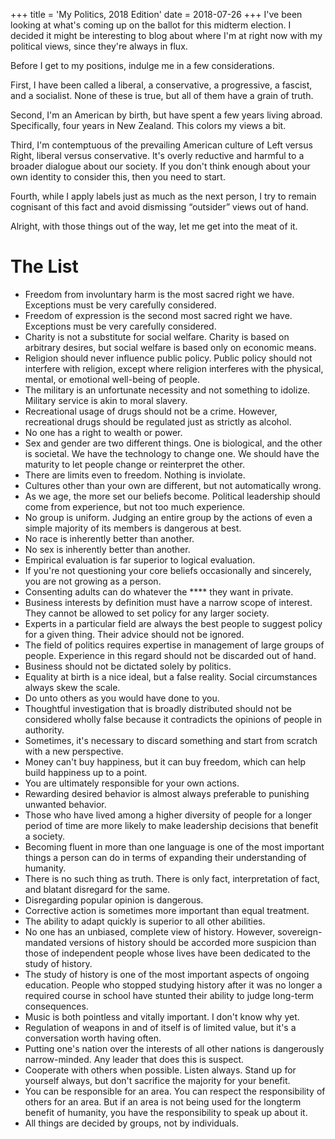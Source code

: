 +++
title = 'My Politics, 2018 Edition'
date = 2018-07-26
+++
I've been looking at what's coming up on the ballot for this midterm election. I decided it might be interesting to blog about where I'm at right now with my political views, since they're always in flux.

Before I get to my positions, indulge me in a few considerations.

First, I have been called a liberal, a conservative, a progressive, a fascist, and a socialist. None of these is true, but all of them have a grain of truth.

Second, I'm an American by birth, but have spent a few years living abroad. Specifically, four years in New Zealand. This colors my views a bit.

Third, I'm contemptuous of the prevailing American culture of Left versus Right, liberal versus conservative. It's overly reductive and harmful to a broader dialogue about our society. If you don't think enough about your own identity to consider this, then you need to start.

Fourth, while I apply labels just as much as the next person, I try to remain cognisant of this fact and avoid dismissing “outsider” views out of hand.

Alright, with those things out of the way, let me get into the meat of it.

# The List

- Freedom from involuntary harm is the most sacred right we have. Exceptions must be very carefully considered.
- Freedom of expression is the second most sacred right we have. Exceptions must be very carefully considered.
- Charity is not a substitute for social welfare. Charity is based on arbitrary desires, but social welfare is based only on economic means.
- Religion should never influence public policy. Public policy should not interfere with religion, except where religion interferes with the physical, mental, or emotional well-being of people.
- The military is an unfortunate necessity and not something to idolize. Military service is akin to moral slavery.
- Recreational usage of drugs should not be a crime. However, recreational drugs should be regulated just as strictly as alcohol.
- No one has a right to wealth or power.
- Sex and gender are two different things. One is biological, and the other is societal. We have the technology to change one. We should have the maturity to let people change or reinterpret the other.
- There are limits even to freedom. Nothing is inviolate.
- Cultures other than your own are different, but not automatically wrong.
- As we age, the more set our beliefs become. Political leadership should come from experience, but not too much experience.
- No group is uniform. Judging an entire group by the actions of even a simple majority of its members is dangerous at best.
- No race is inherently better than another.
- No sex is inherently better than another.
- Empirical evaluation is far superior to logical evaluation.
- If you're not questioning your core beliefs occasionally and sincerely, you are not growing as a person.
- Consenting adults can do whatever the **** they want in private.
- Business interests by definition must have a narrow scope of interest. They cannot be allowed to set policy for any larger society.
- Experts in a particular field are always the best people to suggest policy for a given thing. Their advice should not be ignored.
- The field of politics requires expertise in management of large groups of people. Experience in this regard should not be discarded out of hand.
- Business should not be dictated solely by politics.
- Equality at birth is a nice ideal, but a false reality. Social circumstances always skew the scale.
- Do unto others as you would have done to you.
- Thoughtful investigation that is broadly distributed should not be considered wholly false because it contradicts the opinions of people in authority.
- Sometimes, it's necessary to discard something and start from scratch with a new perspective.
- Money can't buy happiness, but it can buy freedom, which can help build happiness up to a point.
- You are ultimately responsible for your own actions.
- Rewarding desired behavior is almost always preferable to punishing unwanted behavior.
- Those who have lived among a higher diversity of people for a longer period of time are more likely to make leadership decisions that benefit a society.
- Becoming fluent in more than one language is one of the most important things a person can do in terms of expanding their understanding of humanity.
- There is no such thing as truth. There is only fact, interpretation of fact, and blatant disregard for the same.
- Disregarding popular opinion is dangerous.
- Corrective action is sometimes more important than equal treatment.
- The ability to adapt quickly is superior to all other abilities.
- No one has an unbiased, complete view of history. However, sovereign-mandated versions of history should be accorded more suspicion than those of independent people whose lives have been dedicated to the study of history.
- The study of history is one of the most important aspects of ongoing education. People who stopped studying history after it was no longer a required course in school have stunted their ability to judge long-term consequences.
- Music is both pointless and vitally important. I don't know why yet.
- Regulation of weapons in and of itself is of limited value, but it's a conversation worth having often.
- Putting one's nation over the interests of all other nations is dangerously narrow-minded. Any leader that does this is suspect.
- Cooperate with others when possible. Listen always. Stand up for yourself always, but don't sacrifice the majority for your benefit.
- You can be responsible for an area. You can respect the responsibility of others for an area. But if an area is not being used for the longterm benefit of humanity, you have the responsibility to speak up about it.
- All things are decided by groups, not by individuals.

